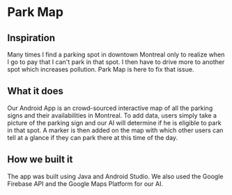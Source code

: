 # Park Map

## Inspiration
Many times I find a parking spot in downtown Montreal only to realize when I go to pay that I can't park in that spot. I then have to drive more to another spot which increases pollution. Park Map is here to fix that issue.

## What it does
Our Android App is an crowd-sourced interactive map of all the parking signs and their availabilities in Montreal. To add data, users simply take a picture of the parking sign and our AI will determine if he is eligible to park in that spot. A marker is then added on the map with which other users can tell at a glance if they can park there at this time of the day.

## How we built it
The app was built using Java and Android Studio. We also used the Google Firebase API and the Google Maps Platform for our AI.
